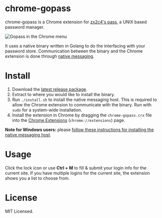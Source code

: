 chrome-gopass
=======

chrome-gopass is a Chrome extension for [zx2c4's pass](https://www.passwordstore.org/), a UNIX based password manager.

![Gopass in the Chrome menu](https://github.com/dannyvankooten/chrome-gopass/raw/master/assets/menu-expanded.png)

It uses a native binary written in Golang to do the interfacing with your password store. Communication between the binary and the Chrome extension is done through [native messaging](https://developer.chrome.com/extensions/nativeMessaging).

# Install

1. Download the [latest release package](https://github.com/dannyvankooten/chrome-gopass/releases).
1. Extract to where you would like to install the binary.
1. Run `./install.sh` to install the native messaging host. This is required to allow the Chrome extension to communicate with the binary. Run with `sudo` for a system-wide installation.
1. Install the extension in Chrome by dragging the `chrome-gopass.crx` file into the [Chrome Extensions](chrome://extensions) (`chrome://extensions`) page.

**Note for Windows users:** please [follow these instructions for installing the native messaging host](https://developer.chrome.com/extensions/nativeMessaging#native-messaging-host-location).

# Usage

Click the lock icon or use **Ctrl + M** to fill & submit your login info for the current site. If you have multiple logins for the current site, the extension shows you a list to choose from.

# License

MIT Licensed.
